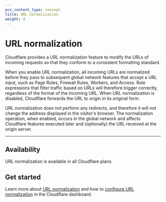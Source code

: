 ```yaml
---
pcx_content_type: concept
title: URL normalization
weight: 4
---
```


# URL normalization

Cloudflare provides a URL normalization feature to modify the URLs of incoming requests so that they conform to a consistent formatting standard.

When you enable URL normalization, all incoming URLs are normalized before they pass to subsequent global network features that accept a URL input, such as Page Rules, Firewall Rules, Workers, and Access. Rule expressions that filter traffic based on URLs will therefore trigger correctly, regardless of the format of the incoming URL. When URL normalization is disabled, Cloudflare forwards the URL to origin in its original form.

URL normalization does not perform any redirects, and therefore it will not change the address displayed in the visitor's browser. The normalization operation, when enabled, occurs in the global network and affects Cloudflare features executed later and (optionally) the URL received at the origin server.

***

## Availability

URL normalization is available in all Cloudflare plans.

## Get started

Learn more about [URL normalization](/rules/normalization/how-it-works/) and how to [configure URL normalization](/rules/normalization/manage/) in the Cloudflare dashboard.
